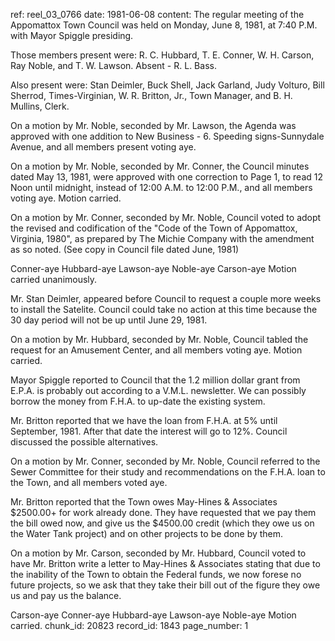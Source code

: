ref: reel_03_0766
date: 1981-06-08
content: The regular meeting of the Appomattox Town Council was held on Monday, June 8, 1981, at 7:40 P.M. with Mayor Spiggle presiding.

Those members present were: R. C. Hubbard, T. E. Conner, W. H. Carson, Ray Noble, and T. W. Lawson. Absent - R. L. Bass.

Also present were: Stan Deimler, Buck Shell, Jack Garland, Judy Volturo, Bill Sherrod, Times-Virginian, W. R. Britton, Jr., Town Manager, and B. H. Mullins, Clerk.

On a motion by Mr. Noble, seconded by Mr. Lawson, the Agenda was approved with one addition to New Business - 6. Speeding signs-Sunnydale Avenue, and all members present voting aye.

On a motion by Mr. Noble, seconded by Mr. Conner, the Council minutes dated May 13, 1981, were approved with one correction to Page 1, to read 12 Noon until midnight, instead of 12:00 A.M. to 12:00 P.M., and all members voting aye. Motion carried.

On a motion by Mr. Conner, seconded by Mr. Noble, Council voted to adopt the revised and codification of the "Code of the Town of Appomattox, Virginia, 1980", as prepared by The Michie Company with the amendment as so noted. (See copy in Council file dated June, 1981)

Conner-aye Hubbard-aye Lawson-aye Noble-aye Carson-aye Motion carried unanimously.

Mr. Stan Deimler, appeared before Council to request a couple more weeks to install the Satelite. Council could take no action at this time because the 30 day period will not be up until June 29, 1981.

On a motion by Mr. Hubbard, seconded by Mr. Noble, Council tabled the request for an Amusement Center, and all members voting aye. Motion carried.

Mayor Spiggle reported to Council that the 1.2 million dollar grant from E.P.A. is probably out according to a V.M.L. newsletter. We can possibly borrow the money from F.H.A. to up-date the existing system.

Mr. Britton reported that we have the loan from F.H.A. at 5% until September, 1981. After that date the interest will go to 12%. Council discussed the possible alternatives.

On a motion by Mr. Conner, seconded by Mr. Noble, Council referred to the Sewer Committee for their study and recommendations on the F.H.A. loan to the Town, and all members voted aye.

Mr. Britton reported that the Town owes May-Hines & Associates $2500.00+ for work already done. They have requested that we pay them the bill owed now, and give us the $4500.00 credit (which they owe us on the Water Tank project) and on other projects to be done by them.

On a motion by Mr. Carson, seconded by Mr. Hubbard, Council voted to have Mr. Britton write a letter to May-Hines & Associates stating that due to the inability of the Town to obtain the Federal funds, we now forese no future projects, so we ask that they take their bill out of the figure they owe us and pay us the balance.

Carson-aye Conner-aye Hubbard-aye Lawson-aye Noble-aye Motion carried.
chunk_id: 20823
record_id: 1843
page_number: 1

